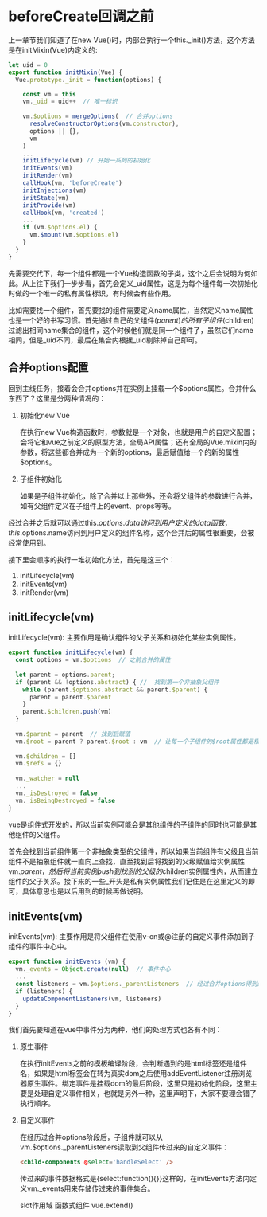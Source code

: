 # beforeCreate回调之前

上一章节我们知道了在new Vue()时，内部会执行一个this._init()方法，这个方法是在initMixin(Vue)内定义的:

```js
let uid = 0
export function initMixin(Vue) {
  Vue.prototype._init = function(options) {

    const vm = this
    vm._uid = uid++  // 唯一标识
    
    vm.$options = mergeOptions(  // 合并options
      resolveConstructorOptions(vm.constructor),
      options || {},
      vm
    )
    ...
    initLifecycle(vm) // 开始一系列的初始化
    initEvents(vm)
    initRender(vm)
    callHook(vm, 'beforeCreate')
    initInjections(vm)
    initState(vm)
    initProvide(vm)
    callHook(vm, 'created')
    ...
    if (vm.$options.el) {
      vm.$mount(vm.$options.el)
    }
  }
}
```

先需要交代下，每一个组件都是一个Vue构造函数的子类，这个之后会说明为何如此。从上往下我们一步步看，首先会定义_uid属性，这是为每个组件每一次初始化时做的一个唯一的私有属性标识，有时候会有些作用。

比如需要找一个组件，首先要找的组件需要定义name属性，当然定义name属性也是一个好的书写习惯。首先通过自己的父组件($parent)的所有子组件($children)过滤出相同name集合的组件，这个时候他们就是同一个组件了，虽然它们name相同，但是_uid不同，最后在集合内根据_uid剔除掉自己即可。

## 合并options配置

回到主线任务，接着会合并options并在实例上挂载一个$options属性。合并什么东西了？这里是分两种情况的：

1. 初始化new Vue

    在执行new Vue构造函数时，参数就是一个对象，也就是用户的自定义配置；会将它和vue之前定义的原型方法，全局API属性；还有全局的Vue.mixin内的参数，将这些都合并成为一个新的options，最后赋值给一个的新的属性$options。

2. 子组件初始化

    如果是子组件初始化，除了合并以上那些外，还会将父组件的参数进行合并，如有父组件定义在子组件上的event、props等等。

经过合并之后就可以通过this.$options.data访问到用户定义的data函数，this.$options.name访问到用户定义的组件名称，这个合并后的属性很重要，会被经常使用到。

接下里会顺序的执行一堆初始化方法，首先是这三个：

1. initLifecycle(vm)
2. initEvents(vm)
3. initRender(vm)

## initLifecycle(vm)

initLifecycle(vm): 主要作用是确认组件的父子关系和初始化某些实例属性。

```js
export function initLifecycle(vm) {
  const options = vm.$options  // 之前合并的属性
  
  let parent = options.parent;
  if (parent && !options.abstract) { //  找到第一个非抽象父组件
    while (parent.$options.abstract && parent.$parent) {
      parent = parent.$parent
    }
    parent.$children.push(vm)
  }
  
  vm.$parent = parent  // 找到后赋值
  vm.$root = parent ? parent.$root : vm  // 让每一个子组件的$root属性都是根组件
  
  vm.$children = []
  vm.$refs = {}
  
  vm._watcher = null
  ...
  vm._isDestroyed = false
  vm._isBeingDestroyed = false
}
```

vue是组件式开发的，所以当前实例可能会是其他组件的子组件的同时也可能是其他组件的父组件。

首先会找到当前组件第一个非抽象类型的父组件，所以如果当前组件有父级且当前组件不是抽象组件就一直向上查找，直至找到后将找到的父级赋值给实例属性vm.$parent，然后将当前实例push到找到的父级的$children实例属性内，从而建立组件的父子关系。接下来的一些_开头是私有实例属性我们记住是在这里定义的即可，具体意思也是以后用到的时候再做说明。

## initEvents(vm)

initEvents(vm): 主要作用是将父组件在使用v-on或@注册的自定义事件添加到子组件的事件中心中。

```js
export function initEvents (vm) {
  vm._events = Object.create(null)  // 事件中心
  ...
  const listeners = vm.$options._parentListeners  // 经过合并options得到的
  if (listeners) {
    updateComponentListeners(vm, listeners) 
  }
}
```

我们首先要知道在vue中事件分为两种，他们的处理方式也各有不同：

1. 原生事件

    在执行initEvents之前的模板编译阶段，会判断遇到的是html标签还是组件名，如果是html标签会在转为真实dom之后使用addEventListener注册浏览器原生事件。绑定事件是挂载dom的最后阶段，这里只是初始化阶段，这里主要是处理自定义事件相关，也就是另外一种，这里声明下，大家不要理会错了执行顺序。

2. 自定义事件

    在经历过合并options阶段后，子组件就可以从vm.$options._parentListeners读取到父组件传过来的自定义事件：

    ```html
    <child-components @select='handleSelect' />
    ```

    传过来的事件数据格式是{select:function(){}}这样的，在initEvents方法内定义vm._events用来存储传过来的事件集合。

    slot作用域 函数式组件 vue.extend()